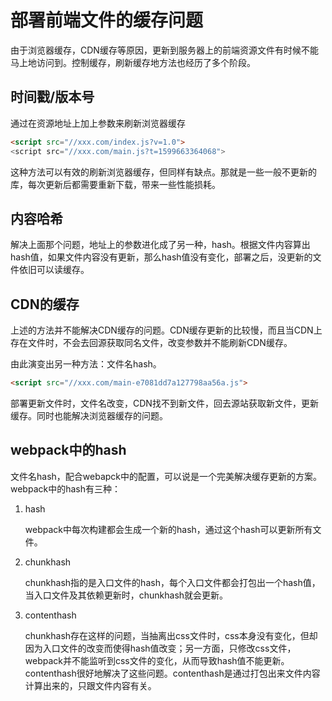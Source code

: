 # 部署前端文件的缓存问题

由于浏览器缓存，CDN缓存等原因，更新到服务器上的前端资源文件有时候不能马上地访问到。控制缓存，刷新缓存地方法也经历了多个阶段。

## 时间戳/版本号

通过在资源地址上加上参数来刷新浏览器缓存

```html
<script src="//xxx.com/index.js?v=1.0">
<script src="//xxx.com/main.js?t=1599663364068">
```
这种方法可以有效的刷新浏览器缓存，但同样有缺点。那就是一些一般不更新的库，每次更新后都需要重新下载，带来一些性能损耗。

## 内容哈希

解决上面那个问题，地址上的参数进化成了另一种，hash。根据文件内容算出hash值，如果文件内容没有更新，那么hash值没有变化，部署之后，没更新的文件依旧可以读缓存。

## CDN的缓存

上述的方法并不能解决CDN缓存的问题。CDN缓存更新的比较慢，而且当CDN上存在文件时，不会去回源获取同名文件，改变参数并不能刷新CDN缓存。

由此演变出另一种方法：文件名hash。
```html
<script src="//xxx.com/main-e7081dd7a127798aa56a.js">
```
部署更新文件时，文件名改变，CDN找不到新文件，回去源站获取新文件，更新缓存。同时也能解决浏览器缓存的问题。

## webpack中的hash

文件名hash，配合webapck中的配置，可以说是一个完美解决缓存更新的方案。webpack中的hash有三种：

1. hash

    webpack中每次构建都会生成一个新的hash，通过这个hash可以更新所有文件。

2. chunkhash

    chunkhash指的是入口文件的hash，每个入口文件都会打包出一个hash值，当入口文件及其依赖更新时，chunkhash就会更新。

3. contenthash

    chunkhash存在这样的问题，当抽离出css文件时，css本身没有变化，但却因为入口文件的改变而使得hash值改变；另一方面，只修改css文件，webpack并不能监听到css文件的变化，从而导致hash值不能更新。contenthash很好地解决了这些问题。contenthash是通过打包出来文件内容计算出来的，只跟文件内容有关。
